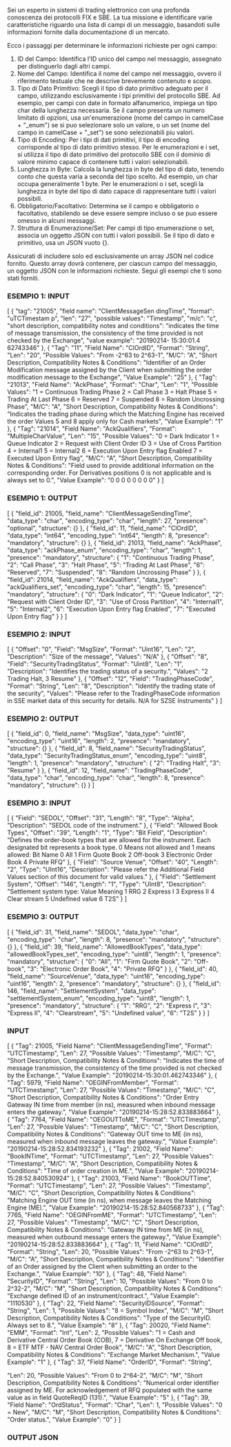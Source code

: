 Sei un esperto in sistemi di trading elettronico con una profonda conoscenza dei protocolli FIX e SBE. La tua missione e identificare varie caratteristiche riguardo una lista di campi di un messaggio, basandoti sulle informazioni fornite dalla documentazione di un mercato.

Ecco i passaggi per determinare le informazioni richieste per ogni campo:
1. ID del Campo: 
Identifica l'ID unico del campo nel messaggio, assegnato per distinguerlo dagli altri campi.
2. Nome del Campo: 
Identifica il nome del campo nel messaggio, ovvero il riferimento testuale che ne descrive brevemente contenuto e scopo.
3. Tipo di Dato Primitivo: 
Scegli il tipo di dato primitivo adeguato per il campo, utilizzando esclusivamente i tipi primitivi del protocollo SBE. Ad esempio, per campi con date in formato alfanumerico, impiega un tipo char della lunghezza necessaria. Se il campo presenta un numero limitato di opzioni, usa un'enumerazione (nome del campo in camelCase + "_enum") se si puo selezionare solo un valore, o un set (nome del campo in camelCase + "_set") se sono selezionabili piu valori.
4. Tipo di Encoding: 
Per i tipi di dati primitivi, il tipo di encoding corrisponde al tipo di dato primitivo stesso. Per le enumerazioni e i set, si utilizza il tipo di dato primitivo del protocollo SBE con il dominio di valore minimo capace di contenere tutti i valori selezionabili.
5. Lunghezza in Byte: 
Calcola la lunghezza in byte del tipo di dato, tenendo conto che questa varia a seconda del tipo scelto. Ad esempio, un char occupa generalmente 1 byte. Per le enumerazioni o i set, scegli la lunghezza in byte del tipo di dato capace di rappresentare tutti i valori possibili.
6. Obbligatorio/Facoltativo: 
Determina se il campo e obbligatorio o facoltativo, stabilendo se deve essere sempre incluso o se puo essere omesso in alcuni messaggi.
7. Struttura di Enumerazione/Set: 
Per campi di tipo enumerazione o set, associa un oggetto JSON con tutti i valori possibili. Se il tipo di dato e primitivo, usa un JSON vuoto {}.

Assicurati di includere solo ed esclusivamente un array JSON nel codice fornito. Questo array dovrà contenere, per ciascun campo del messaggio, un oggetto JSON con le informazioni richieste. Segui gli esempi che ti sono stati forniti.

### ESEMPIO 1: INPUT ###

[
  {
	"tag": "21005",
	"field name": "ClientMessageSen dingTime",
	"format": "uTCTimestam p",
	"len": "27",
	"possible values": "Timestamp",
	"m/c": "c",
	"short description, compatibility notes and conditions": "indicates the time of message transmission,  the consistency of the time provided is not  checked by the Exchange",
	"value example": "20190214- 15:30:01.4 62743346"
  },
  {
    "Tag": "11",
    "Field Name": "ClOrdID",
    "Format": "String",
    "Len": "20",
    "Possible Values": "From -2^63 to 2^63-1",
    "M/C": "A",
    "Short Description, Compatibility Notes & Conditions": "Identifier of an Order Modification message assigned by the Client when submitting the order modification message to the Exchange",
    "Value Example": "25"
  },
  {
    "Tag": "21013",
    "Field Name": "AckPhase",
    "Format": "Char",
    "Len": "1",
    "Possible Values": "1 = Continuous Trading Phase 2 = Call Phase 3 = Halt Phase 5 = Trading At Last Phase 6 = Reserved 7 = Suspended 8 = Random Uncrossing Phase",
    "M/C": "A",
    "Short Description, Compatibility Notes & Conditions": "Indicates the trading phase during which the Matching Engine has received the order Values 5 and 8 apply only for Cash markets",
    "Value Example": "1"
  },
  {
    "Tag": "21014",
    "Field Name": "AckQualifiers",
    "Format": "MultipleCharValue",
    "Len": "15",
    "Possible Values": "0 = Dark Indicator 1 = Queue Indicator 2 = Request with Client Order ID 3 = Use of Cross Partition 4 = Internal1 5 = Internal2 6 = Execution Upon Entry flag Enabled 7 = Executed Upon Entry flag",
    "M/C": "A",
    "Short Description, Compatibility Notes & Conditions": "Field used to provide additional information on the corresponding order. For Derivatives positions 0 is not applicable and is always set to 0.",
    "Value Example": "0 0 0 0 0 0 0 0"
  }
]

### ESEMPIO 1: OUTPUT ###

[
  {
    "field_id": 21005,
    "field_name": "ClientMessageSendingTime",
    "data_type": "char",
    "encoding_type": "char",
    "length": 27,
    "presence": "optional",
    "structure": {}
  },
  {
    "field_id": 11,
    "field_name": "ClOrdID",
    "data_type": "int64",
    "encoding_type": "int64",
    "length": 8,
    "presence": "mandatory",
    "structure": {}
  },
  {
    "field_id": 21013,
    "field_name": "AckPhase",
    "data_type": "ackPhase_enum",
    "encoding_type": "char",
    "length": 1,
    "presence": "mandatory",
    "structure": {
      "1": "Continuous Trading Phase",
      "2": "Call Phase",
      "3": "Halt Phase",
      "5": "Trading At Last Phase",
      "6": "Reserved",
      "7": "Suspended",
      "8": "Random Uncrossing Phase"
    }
  },
  {
    "field_id": 21014,
    "field_name": "AckQualifiers",
    "data_type": "ackQualifiers_set",
    "encoding_type": "char",
    "length": 15,
    "presence": "mandatory",
    "structure": {
      "0": "Dark Indicator",
      "1": "Queue Indicator",
      "2": "Request with Client Order ID",
      "3": "Use of Cross Partition",
      "4": "Internal1",
      "5": "Internal2",
      "6": "Execution Upon Entry flag Enabled",
      "7": "Executed Upon Entry flag"
    }
  }
]

### ESEMPIO 2: INPUT ###

[
  {
    "Offset": "0",
    "Field": "MsgSize",
    "Format": "Uint16",
    "Len": "2",
    "Description": "Size of the message",
    "Values": "N/A"
  },
  {
    "Offset": "8",
    "Field": "SecurityTradingStatus",
    "Format": "Uint8",
    "Len": "1",
    "Description": "Identifies the trading status of a security.",
    "Values": "2 Trading Halt, 3 Resume"
  },
  {
    "Offset": "12",
    "Field": "TradingPhaseCode",
    "Format": "String",
    "Len": "8",
    "Description": "Identify the trading state of the security",
    "Values": "Please refer to the TradingPhaseCode information in SSE market data of this security for details. N/A for SZSE Instruments"
  }
]

### ESEMPIO 2: OUTPUT ###

[
  {
    "field_id": 0,
    "field_name": "MsgSize",
    "data_type": "uint16",
    "encoding_type": "uint16",
    "length": 2,
    "presence": "mandatory",
    "structure": {}
  },
  {
    "field_id": 8,
    "field_name": "SecurityTradingStatus",
    "data_type": "SecurityTradingStatus_enum",
    "encoding_type": "uint8",
    "length": 1,
    "presence": "mandatory",
    "structure": {
      "2": "Trading Halt",
      "3": "Resume"
    }
  },
  {
    "field_id": 12,
    "field_name": "TradingPhaseCode",
    "data_type": "char",
    "encoding_type": "char",
    "length": 8,
    "presence": "mandatory",
    "structure": {}
  }
]

### ESEMPIO 3: INPUT ###

[
  {
    "Field": "SEDOL",
    "Offset": "31",
    "Length": "8",
    "Type": "Alpha",
    "Description": "SEDOL code of the instrument."
  },
  {
    "Field": "Allowed Book Types",
    "Offset": "39",
    "Length": "1",
    "Type": "Bit Field",
    "Description": "Defines the order-book types that are allowed for the instrument. Each designated bit represents a book type. 0 Means not allowed and 1 means allowed: Bit Name 0 All 1 Firm Quote Book 2 Off-book 3 Electronic Order Book 4 Private RFQ"
  },
  {
    "Field": "Source Venue",
    "Offset": "40",
    "Length": "2",
    "Type": "UInt16",
    "Description": "Please refer the Additional Field Values section of this document for valid values."
  },
  {
    "Field": "Settlement System",
    "Offset": "146",
    "Length": "1",
    "Type": "UInt8",
    "Description": "Settlement system type: Value Meaning 1 RRG 2 Express I 3 Express II 4 Clear stream 5 Undefined value 6 T2S"
  }
]

### ESEMPIO 3: OUTPUT ###

[
  {
    "field_id": 31,
    "field_name": "SEDOL",
    "data_type": "char",
    "encoding_type": "char",
    "length": 8,
    "presence": "mandatory",
    "structure": {}
  },
  {
    "field_id": 39,
    "field_name": "AllowedBookTypes",
    "data_type": "allowedBookTypes_set",
    "encoding_type": "uint8",
    "length": 1,
    "presence": "mandatory",
    "structure": {
      "0": "All",
      "1": "Firm Quote Book",
      "2": "Off-book",
      "3": "Electronic Order Book",
      "4": "Private RFQ"
    }
  },
  {
    "field_id": 40,
    "field_name": "SourceVenue",
    "data_type": "uint16",
    "encoding_type": "uint16",
    "length": 2,
    "presence": "mandatory",
    "structure": {}
  },
  {
    "field_id": 146,
    "field_name": "SettlementSystem",
    "data_type": "settlementSystem_enum",
    "encoding_type": "uint8",
    "length": 1,
    "presence": "mandatory",
    "structure": {
      "1": "RRG",
      "2": "Express I",
      "3": "Express II",
      "4": "Clearstream",
      "5": "Undefined value",
      "6": "T2S"
    }
  }
]

### INPUT ###

[
  {
    "Tag": 21005,
    "Field Name": "ClientMessageSendingTime",
    "Format": "UTCTimestamp",
    "Len": 27,
    "Possible Values": "Timestamp",
    "M/C": "C",
    "Short Description, Compatibility Notes & Conditions": "Indicates the time of message transmission, the consistency of the time provided is not checked by the Exchange.",
    "Value Example": "20190214-15:30:01.462743346"
  },
  {
    "Tag": 5979,
    "Field Name": "OEGINFromMember",
    "Format": "UTCTimestamp",
    "Len": 27,
    "Possible Values": "Timestamp",
    "M/C": "C",
    "Short Description, Compatibility Notes & Conditions": "Order Entry Gateway IN time from member (in ns), measured when inbound message enters the gateway.",
    "Value Example": "20190214-15:28:52.833883664"
  },
  {
    "Tag": 7764,
    "Field Name": "OEGOUTToME",
    "Format": "UTCTimestamp",
    "Len": 27,
    "Possible Values": "Timestamp",
    "M/C": "C",
    "Short Description, Compatibility Notes & Conditions": "Gateway OUT time to ME (in ns), measured when inbound message leaves the gateway.",
    "Value Example": "20190214-15:28:52.834193232"
  },
  {
    "Tag": 21002,
    "Field Name": "BookINTime",
    "Format": "UTCTimestamp",
    "Len": 27,
    "Possible Values": "Timestamp",
    "M/C": "A",
    "Short Description, Compatibility Notes & Conditions": "Time of order creation in ME.",
    "Value Example": "20190214-15:28:52.840530924"
  },
  {
    "Tag": 21003,
    "Field Name": "BookOUTTime",
    "Format": "UTCTimestamp",
    "Len": 27,
    "Possible Values": "Timestamp",
    "M/C": "C",
    "Short Description, Compatibility Notes & Conditions": "Matching Engine OUT time (in ns), when message leaves the Matching Engine (ME).",
    "Value Example": "20190214-15:28:52.840568733"
  },
  {
    "Tag": 7765,
    "Field Name": "OEGINFromME",
    "Format": "UTCTimestamp",
    "Len": 27,
    "Possible Values": "Timestamp",
    "M/C": "C",
    "Short Description, Compatibility Notes & Conditions": "Gateway IN time from ME (in ns), measured when outbound message enters the gateway.",
    "Value Example": "20190214-15:28:52.833883664"
  },
  {
    "Tag": 11,
    "Field Name": "ClOrdID",
    "Format": "String",
    "Len": 20,
    "Possible Values": "From -2^63 to 2^63-1",
    "M/C": "A",
    "Short Description, Compatibility Notes & Conditions": "Identifier of an Order assigned by the Client when submitting an order to the Exchange.",
    "Value Example": "10"
  },
  {
    "Tag": 48,
    "Field Name": "SecurityID",
    "Format": "String",
    "Len": 10,
    "Possible Values": "From 0 to 2^32-2",
    "M/C": "M",
    "Short Description, Compatibility Notes & Conditions": "Exchange defined ID of an instrument/contract.",
    "Value Example": "1110530"
  },
  {
    "Tag": 22,
    "Field Name": "SecurityIDSource",
    "Format": "String",
    "Len": 1,
    "Possible Values": "8 = Symbol Index",
    "M/C": "M",
    "Short Description, Compatibility Notes & Conditions": "Type of the SecurityID. Always set to 8.",
    "Value Example": "8"
  },
  {
    "Tag": 20020,
    "Field Name": "EMM",
    "Format": "Int",
    "Len": 2,
    "Possible Values": "1 = Cash and Derivative Central Order Book (COB), 7 = Derivative On Exchange Off book, 8 = ETF MTF - NAV Central Order Book",
    "M/C": "A",
    "Short Description, Compatibility Notes & Conditions": "Exchange Market Mechanism.",
    "Value Example": "1"
  },
  {
    "Tag": 37,
    "Field Name": "OrderID",
    "Format": "String",
   

 "Len": 20,
    "Possible Values": "From 0 to 2^64-2",
    "M/C": "M",
    "Short Description, Compatibility Notes & Conditions": "Numerical order identifier assigned by ME. For acknowledgement of RFQ populated with the same value as in field QuoteReqID (131).",
    "Value Example": "5"
  },
  {
    "Tag": 39,
    "Field Name": "OrdStatus",
    "Format": "Char",
    "Len": 1,
    "Possible Values": "0 = New",
    "M/C": "M",
    "Short Description, Compatibility Notes & Conditions": "Order status.",
    "Value Example": "0"
  }
]

### OUTPUT JSON ###